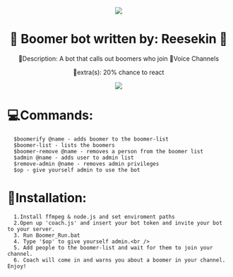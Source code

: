 
<p align="center">
  <img src="https://puu.sh/ERPen/2d28ea8e5c.png" />
</p>

# <h1 align="center">🤮 Boomer bot written by: Reesekin 🤢</h1>
  <p align="center">📜Description: A bot that calls out boomers who join 🎤Voice Channels<p>
  <p align="center">👾extra(s): 20% chance to react</p>
   <p align="center"><img src="https://puu.sh/ERPcw/aebca3328b.png" /></p>
  
 # 💻Commands: 
      $boomerify @name - adds boomer to the boomer-list
      $boomer-list - lists the boomers 
      $boomer-remove @name - removes a person from the boomer list 
      $admin @name - adds user to admin list 
      $remove-admin @name - removes admin privileges
      $op - give yourself admin to use the bot
      
# 🚧Installation: 
      1.Install ffmpeg & node.js and set enviroment paths
      2.Open up 'coach.js' and insert your bot token and invite your bot to your server.
      3. Run Boomer_Run.bat
      4. Type '$op' to give yourself admin.<br />
      5. Add people to the boomer-list and wait for them to join your channel.
      6. Coach will come in and warns you about a boomer in your channel. Enjoy!
